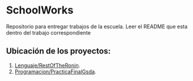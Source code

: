 # SchoolWorks
Repositorio para entregar trabajos de la escuela.
Leer el README que esta dentro del trabajo correspondiente

## Ubicación de los proyectos:

1. [Lenguaje/RestOfTheRonin](https://github.com/David-GutSal/SchoolWorks/tree/main/Lenguaje/RestOfTheRonin).
2. [Programacion/PracticaFinalGsda](https://github.com/David-GutSal/SchoolWorks/tree/main/Programacion).
